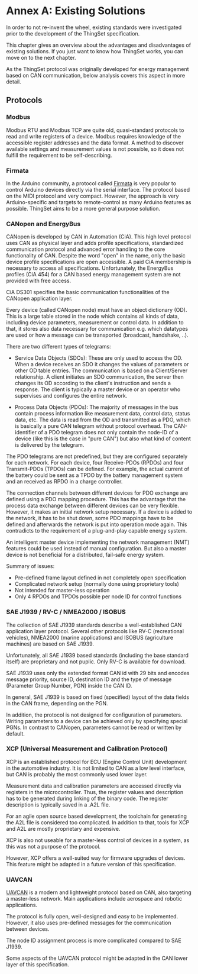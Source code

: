 # Annex A: Existing Solutions

In order to not re-invent the wheel, existing standards were investigated prior to the development of the ThingSet specification.

This chapter gives an overview about the advantages and disadvantages of existing solutions. If you just want to know how ThingSet works, you can move on to the next chapter.

As the ThingSet protocol was originally developed for energy management based on CAN communication, below analysis covers this aspect in more detail.

## Protocols

### Modbus

Modbus RTU and Modbus TCP are quite old, quasi-standard protocols to read and write registers of a device. Modbus requires knowledge of the accessible register addresses and the data format. A method to discover available settings and measurement values is not possible, so it does not fulfill the requirement to be self-describing.

### Firmata

In the Arduino community, a protocol called [Firmata](http://firmata.org/wiki/Main_Page) is very popular to control Arduino devices directly via the serial interface. The protocol based on the MIDI protocol and very compact. However, the approach is very Arduino-specific and targets to remote-control as many Arduino features as possible. ThingSet aims to be a more general purpose solution.

### CANopen and EnergyBus

CANopen is developed by CAN in Automation (CiA). This high level protocol uses CAN as physical layer and adds profile specifications, standardized communication protocol and advanced error handling to the core functionality of CAN. Despite the word "open" in the name, only the basic device profile specifications are open accessible. A paid CiA membership is necessary to access all specifications. Unfortunately, the EnergyBus profiles (CiA 454) for a CAN based energy management system are not provided with free access.

CiA DS301 specifies the basic communication functionalities of the CANopen application layer.

Every device (called CANopen node) must have an object dictionary (OD). This is a large table stored in the node which contains all kinds of data, including device parameters, measurement or control data. In addition to that, it stores also data necessary for communication e.g. which datatypes are used or how a message can be transported (broadcast, handshake, ..).

There are two different types of telegrams:

- Service Data Objects (SDOs): These are only used to access the OD. When a device receives an SDO it changes the values of parameters or other OD table entries. The communication is based on a Client/Server relationship. A client initiates an SDO communication, the server then changes its OD according to the client's instruction and sends a response. The client is typically a master device or an operator who supervises and configures the entire network.

- Process Data Objects (PDOs): The majority of messages in the bus contain process information like measurement data, control data, status data, etc. The data is read from the OD and transmitted as a PDO, which is basically a pure CAN telegram without protocol overhead. The CAN-identifier of a PDO telegram does not only contain the node-ID of a device (like this is the case in "pure CAN") but also what kind of content is delivered by the telegram.

The PDO telegrams are not predefined, but they are configured separately for each network. For each device, four Receive-PDOs (RPDOs) and four Transmit-PDOs (TPDOs) can be defined. For example, the actual current of the battery could be sent as a TPDO by the battery management system and an received as RPDO in a charge controller.

The connection channels between different devices for PDO exchange are defined using a PDO mapping procedure. This has the advantage that the process data exchange between different devices can be very flexible. However, it makes an initial network setup necessary. If a device is added to the network, it has to be shut down, some PDO mappings have to be defined and afterwards the network is put into operation mode again. This contradicts to the requirement of a plug-and-play capable energy system.

An intelligent master device implementing the network management (NMT) features could be used instead of manual configuration. But also a master device is not beneficial for a distributed, fail-safe energy system.

Summary of issues:

- Pre-defined frame layout defined in not completely open specification
- Complicated network setup (normally done using proprietary tools)
- Not intended for master-less operation
- Only 4 RPDOs and TPDOs possible per node ID for control functions

### SAE J1939 / RV-C / NMEA2000 / ISOBUS

The collection of SAE J1939 standards describe a well-established CAN application layer protocol. Several other protocols like RV-C (recreational vehicles), NMEA2000 (marine applications) and ISOBUS (agriculture machines) are based on SAE J1939.

Unfortunately, all SAE J1939 based standards (including the base standard itself) are proprietary and not puplic. Only RV-C is available for download.

SAE J1939 uses only the extended format CAN id with 29 bits and encodes message priority, source ID, destination ID and the type of message (Parameter Group Number, PGN) inside the CAN ID.

In general, SAE J1939 is based on fixed (specified) layout of the data fields in the CAN frame, depending on the PGN.

In addition, the protocol is not designed for configuration of parameters. Writing parameters to a device can be achieved only by specifying special PGNs. In contrast to CANopen, parameters cannot be read or written by default.

### XCP (Universal Measurement and Calibration Protocol)

XCP is an established protocol for ECU (Engine Control Unit) development in the automotive industry. It is not limited to CAN as a low level interface, but CAN is probably the most commonly used lower layer.

Measurement data and calibration parameters are accessed directly via registers in the microcontroller. Thus, the register values and description has to be generated during linking of the binary code. The register description is typically saved in a .A2L file.

For an agile open source based development, the toolchain for generating the A2L file is considered too complicated. In addition to that, tools for XCP and A2L are mostly proprietary and expensive.

XCP is also not useable for a master-less control of devices in a system, as this was not a purpose of the protocol.

However, XCP offers a well-suited way for firmware upgrades of devices. This feature might be adapted in a future version of this specification.

### UAVCAN

[UAVCAN](http://uavcan.org/) is a modern and lightweight protocol based on CAN, also targeting a master-less network. Main applications include aerospace and robotic applications.

The protocol is fully open, well-designed and easy to be implemented. However, it also uses pre-defined messages for the communication between devices.

The node ID assignment process is more complicated compared to SAE J1939.

Some aspects of the UAVCAN protocol might be adapted in the CAN lower layer of this specification.

<!--

## Serialization Formats

Flexible data representation needs serialization.

### Protocol Buffers

This serialization format uses pre-defined schemas for the message layout. It would not be possible to read or write previously unknown data objects or read data objects you did not define a data type for.

Example:

	!read ["var1", "var2"]
	:0 Success. [1.5, true]

Equivalent in protobuf:

	!read message1

where .proto file defines content of message1 contains one float and one boolean.

Now, if you decide you want to add an additional variable, current thingset concept is like this:

	!read ["var1", "var2", "var3"]

For protobouf you need to define a new message of type message2, which is hard-coded in the device.

Protobuf does not allow to use string identifiers instead of the numbers.

-->